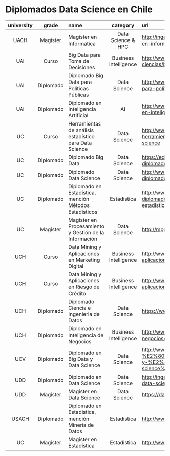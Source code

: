 # Diplomados Data Science en Chile

| university | grade | name | category | url | hours | price |
|:------------:|:-----------:|:--------------------------------------------------------|:-----------------------:|:-------------------------------------------------------------------------------------------------------------------|:------:|--------:|
| UACH | Magister | Magíster en Informática| Data Science & HPC| http://ingenieria.uach.cl/index.php/postgrado/magister-en-informatica |NA|$3600000|
| UAI | Curso |Big Data para Toma de Decisiones| Business Intelligence | http://www.uai.cl/cursos-y-seminarios/ingenieria-y-ciencias/big-data-para-toma-de-decisiones|NA|$750000|
| UAI | Diplomado | Diplomado Big Data para Políticas Públicas | Data Science | http://www.uai.cl/facultades/diplomado-big-data-para-politicas-publicas |NA|90UF|
| UAI | Diplomado | Diplomado en Inteligencia Artificial | AI | http://www.uai.cl/postgrados-y-diplomas/diploma-en-inteligencia-colectiva |NA|153UF|
| UC | Curso | Herramientas de análisis estadístico para Data Science | Data Science | http://www.educacioncontinua.uc.cl/28436-ficha-herramientas-de-analisis-estadistico-para-data-science | 25 | $590000 |
| UC | Diplomado | Diplomado Big Data | Data Science | https://educacionprofesional.ing.uc.cl/?diplomado=diplomado-big-data | 144 | $2900000 |
| UC | Diplomado | Diplomado Data Science | Data Science | http://www.educacioncontinua.uc.cl/27644-ficha-diplomado-en-data-science | 125 | $2490000 |
| UC | Diplomado | Diplomado en Estadística, mención Métodos Estadísticos | Estadistica | http://www.educacioncontinua.uc.cl/28291-ficha-diplomado-en-estadistica-mencion-metodos-estadisticos | 200 | $1500000 |
| UC | Magister | Magíster en Procesamiento y Gestión de la Información | Data Science | http://mpgi.ing.puc.cl |NA|NA|
| UCH | Curso| Data Mining y Aplicaciones en Marketing Digital| Business Intelligence | http://www.eeuchile.cl/programas/data-mining-y-aplicaciones-en-marketing-digital/| 24 | 26UF |
| UCH | Curso| Data Mining y Aplicaciones en Riesgo de Crédito | Business Intelligence | http://www.eeuchile.cl/programas/data-science-y-aplicaciones-en-riesgo-de-credito/| 24 | 26UF |
| UCH | Diplomado | Diplomado Ciencia e Ingenieria de Datos | Data Science | https://www.dcc.uchile.cl/datos | 174 | 150UF |
| UCH | Diplomado | Diplomado en Inteligencia de Negocios | Business Intelligence | http://www.eeuchile.cl/programas/inteligencia-de-negocios/ | 102 | 102UF |
| UCV | Diplomado | Diplomado en Big Data y Data Science | Data Science | http://www.inf.ucv.cl/diplomado-en-%E2%80%AA%E2%80%8Ebig-data%E2%80%AC-y-%E2%80%AA%E2%80%8Edata-science%E2%80%AC/ | 81 | $1700000 |
| UDD | Diplomado | Diplomado en Data Science | Data Science | http://ingenieria.udd.cl/ver-diplomado/diplomado-en-data-science/ |NA|NA|
| UDD | Magister | Magister en Data Science | Data Science | https://datascience.udd.cl |NA|NA|
| USACH | Diplomado | Diplomado en Estadistica, mención Minería de Datos | Estadistica | http://www.diplomadoestadistica.usach.cl |160|$2500000|
| UC | Magister | Magister en Estadística | Estadistica | http://www.mat.uc.cl/me.html |NA|NA|
